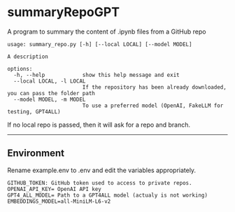 # summaryRepoGPT
A program to summary the content of .ipynb files from a GitHub repo


```
usage: summary_repo.py [-h] [--local LOCAL] [--model MODEL]

A description

options:
  -h, --help            show this help message and exit
  --local LOCAL, -l LOCAL
                        If the repository has been already downloaded, you can pass the folder path
  --model MODEL, -m MODEL
                        To use a preferred model (OpenAI, FakeLLM for testing, GPT4ALL)
```

If no local repo is passed, then it will ask for a repo and branch.

-----
## Environment
Rename example.env to .env and edit the variables appropriately.

```
GITHUB_TOKEN: GitHub token used to access to private repos. 
OPENAI_API_KEY= OpenAI API key
GPT4_ALL_MODEL= Path to a GPT4ALL model (actualy is not working)
EMBEDDINGS_MODEL=all-MiniLM-L6-v2
```